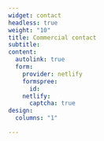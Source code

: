 ```yaml
---
widget: contact
headless: true
weight: "10"
title: Commercial contact
subtitle: 
content:
  autolink: true
  form:
    provider: netlify
    formspree:
      id: 
    netlify:
      captcha: true
design:
  columns: "1"

---
```

